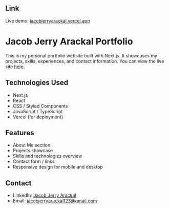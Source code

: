 ## Link
Live demo: [jacobjerryarackal.vercel.app](https://jacobjerryarackal.vercel.app/)


# Jacob Jerry Arackal Portfolio
This is my personal portfolio website built with Next.js. It showcases my projects, skills, experiences, and contact information. You can view the live site [here](https://jacobjerryarackal.vercel.app/).

## Technologies Used
- Next.js
- React
- CSS / Styled Components
- JavaScript / TypeScript
- Vercel (for deployment)

## Features
- About Me section
- Projects showcase
- Skills and technologies overview
- Contact form / links
- Responsive design for mobile and desktop

## Contact
- LinkedIn: [Jacob Jerry Arackal](https://www.linkedin.com/in/jacob-jerry-arackal-5a4596190)
- Email: jacobjerryarackal123@gmail.com
